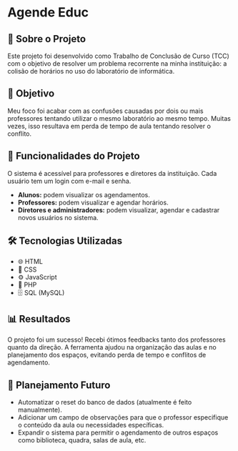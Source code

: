 # Agende Educ

<h2>🧠 Sobre o Projeto</h2>
<p>
  Este projeto foi desenvolvido como Trabalho de Conclusão de Curso (TCC) com o
  objetivo de resolver um problema recorrente na minha instituição: a colisão de
  horários no uso do laboratório de informática.
</p>

<h2>📌 Objetivo</h2>
<p>
  Meu foco foi acabar com as confusões causadas por dois ou mais professores
  tentando utilizar o mesmo laboratório ao mesmo tempo. Muitas vezes, isso
  resultava em perda de tempo de aula tentando resolver o conflito.
</p>

<h2>🧩 Funcionalidades do Projeto</h2>
<p>
  O sistema é acessível para professores e diretores da instituição. Cada
  usuário tem um login com e-mail e senha.
</p>
<ul>
  <li><strong>Alunos:</strong> podem visualizar os agendamentos.</li>
  <li><strong>Professores:</strong> podem visualizar e agendar horários.</li>
  <li>
    <strong>Diretores e administradores:</strong> podem visualizar, agendar e
    cadastrar novos usuários no sistema.
  </li>
</ul>

<h2>🛠️ Tecnologias Utilizadas</h2>
<ul>
  <li>🌐 HTML</li>
  <li>🎨 CSS</li>
  <li>⚙️ JavaScript</li>
  <li>🐘 PHP</li>
  <li>🗄 SQL (MySQL)</li>
</ul>

<h2>📊 Resultados</h2>
<p>
  O projeto foi um sucesso! Recebi ótimos feedbacks tanto dos professores quanto
  da direção. A ferramenta ajudou na organização das aulas e no planejamento dos
  espaços, evitando perda de tempo e conflitos de agendamento.
</p>

<h2>📅 Planejamento Futuro</h2>
<ul>
  <li>
    Automatizar o reset do banco de dados (atualmente é feito manualmente).
  </li>
  <li>
    Adicionar um campo de observações para que o professor especifique o
    conteúdo da aula ou necessidades específicas.
  </li>
  <li>
    Expandir o sistema para permitir o agendamento de outros espaços como
    biblioteca, quadra, salas de aula, etc.
  </li>
</ul>

